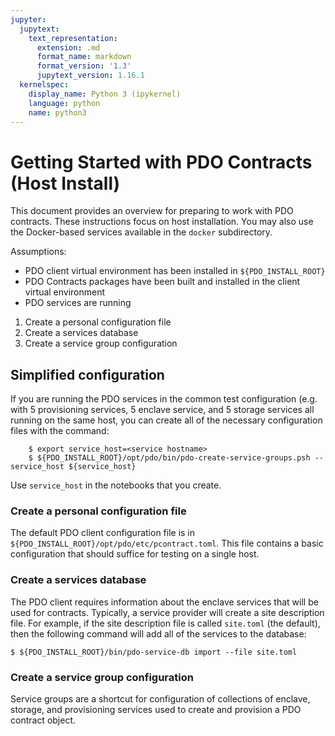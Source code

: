 ```yaml
---
jupyter:
  jupytext:
    text_representation:
      extension: .md
      format_name: markdown
      format_version: '1.3'
      jupytext_version: 1.16.1
  kernelspec:
    display_name: Python 3 (ipykernel)
    language: python
    name: python3
---
```


# Getting Started with PDO Contracts (Host Install) #

This document provides an overview for preparing to work with PDO
contracts. These instructions focus on host installation. You may also
use the Docker-based services available in the `docker` subdirectory.

Assumptions:
* PDO client virtual environment has been installed in `${PDO_INSTALL_ROOT}`
* PDO Contracts packages have been built and installed in the client virtual environment
* PDO services are running

1. Create a personal configuration file
2. Create a services database
3. Create a service group configuration


## Simplified configuration

If you are running the PDO services in the common test configuration
(e.g. with 5 provisioning services, 5 enclave service, and 5 storage
services all running on the same host, you can create all of the
necessary configuration files with the command:

```
    $ export service_host=<service hostname>
    $ ${PDO_INSTALL_ROOT}/opt/pdo/bin/pdo-create-service-groups.psh --service_host ${service_host}
```

Use `service_host` in the notebooks that you create.

### Create a personal configuration file

The default PDO client configuration file is in
`${PDO_INSTALL_ROOT}/opt/pdo/etc/pcontract.toml`. This file contains a
basic configuration that should suffice for testing on a single host.

### Create a services database

The PDO client requires information about the enclave services that
will be used for contracts. Typically, a service provider will create
a site description file. For example, if the site description file is
called `site.toml` (the default), then the following command will add
all of the services to the database:

```
$ ${PDO_INSTALL_ROOT}/bin/pdo-service-db import --file site.toml
```

### Create a service group configuration

Service groups are a shortcut for configuration of collections of
enclave, storage, and provisioning services used to create and
provision a PDO contract object.
